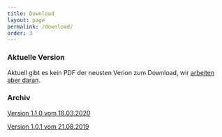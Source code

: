 ```yaml
---
title: Download
layout: page
permalink: /download/
order: 3
---
```


### Aktuelle Version ###
 
Aktuell gibt es kein PDF der neusten Verion zum Download, wir [arbeiten aber daran](https://github.com/beschlagnahmt-org/beschlagnahmt/pull/25).

### Archiv ###

[Version 1.1.0 vom 18.03.2020](/assets/download/beschlagnahmt-1.1.0.pdf)

[Version 1.0.1 vom 21.08.2019](/assets/download/beschlagnahmt-1.0.1.pdf)
